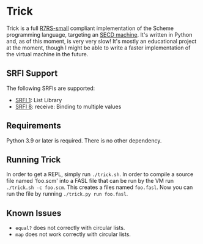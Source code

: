 # Trick

Trick is a full [R7RS-small][2] compliant implementation of the Scheme
programming language, targeting an [SECD machine][1]. It's written in Python
and, as of this moment, is very very slow! It's mostly an educational project at
the moment, though I might be able to write a faster implementation of the
virtual machine in the future.

## SRFI Support

The following SRFIs are supported:

 - [SRFI 1][3]: List Library
 - [SRFI 8][4]: receive: Binding to multiple values

## Requirements

Python 3.9 or later is required. There is no other dependency.

## Running Trick

In order to get a REPL, simply run `./trick.sh`. In order to compile a source
file named 'foo.scm' into a FASL file that can be run by the VM run `./trick.sh
-c foo.scm`. This creates a files named `foo.fasl`. Now you can run the file by
running `./trick.py run foo.fasl`.

## Known Issues

 - `equal?` does not correctly with circular lists.
 - `map` does not work correctly with circular lists.

[1]: https://en.wikipedia.org/wiki/SECD_machine
[2]: https://small.r7rs.org
[3]: https://srfi.schemers.org/srfi-1/srfi-1.html
[4]: https://srfi.schemers.org/srfi-8/srfi-8.html
